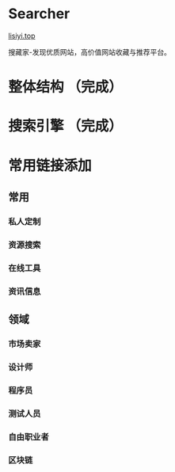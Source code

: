 # Searcher

[lisiyi.top](http://lisiyi.top)

搜藏家-发现优质网站，高价值网站收藏与推荐平台。


# 整体结构 （完成）

# 搜索引擎 （完成）

# 常用链接添加





## 常用

### 私人定制

### 资源搜索

### 在线工具

### 资讯信息



## 领域

### 市场卖家


### 设计师

 
### 程序员
 

### 测试人员


### 自由职业者


### 区块链


